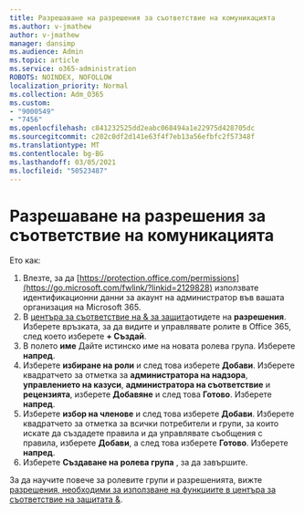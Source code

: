 ```yaml
---
title: Разрешаване на разрешения за съответствие на комуникацията
ms.author: v-jmathew
author: v-jmathew
manager: dansimp
ms.audience: Admin
ms.topic: article
ms.service: o365-administration
ROBOTS: NOINDEX, NOFOLLOW
localization_priority: Normal
ms.collection: Adm_O365
ms.custom:
- "9000549"
- "7456"
ms.openlocfilehash: c841232525dd2eabc068494a1e22975d428705dc
ms.sourcegitcommit: c202c0df2d141e63f4f7eb13a56efbfc2f57348f
ms.translationtype: MT
ms.contentlocale: bg-BG
ms.lasthandoff: 03/05/2021
ms.locfileid: "50523487"
---
```

# <a name="enable-permissions-for-communication-compliance"></a>Разрешаване на разрешения за съответствие на комуникацията

Ето как:

1. Влезте, за да [https://protection.office.com/permissions](https://go.microsoft.com/fwlink/?linkid=2129828) използвате идентификационни данни за акаунт на администратор във вашата организация на Microsoft 365.
2. В [центъра за съответствие на & за защита](https://go.microsoft.com/fwlink/?linkid=2101341)отидете на **разрешения**. Изберете връзката, за да видите и управлявате ролите в Office 365, след което изберете **\+ Създай**.
3. В полето **име** Дайте истинско име на новата ролева група. Изберете **напред**.
4. Изберете **избиране на роли** и след това изберете **Добави**. Изберете квадратчето за отметка за **администратора на надзора**, **управлението на казуси**, **администратора на съответствие** и **рецензията**, изберете **Добавяне** и след това **Готово**. Изберете **напред**.
5. Изберете **избор на членове** и след това изберете **Добави**. Изберете квадратчето за отметка за всички потребители и групи, за които искате да създадете правила и да управлявате съобщения с правила, изберете **Добави**, а след това изберете **Готово**. Изберете **напред**.
6. Изберете **Създаване на ролева група** , за да завършите.

За да научите повече за ролевите групи и разрешенията, вижте [разрешения, необходими за използване на функциите в центъра за съответствие на защитата &](https://go.microsoft.com/fwlink/?linkid=2114184).
